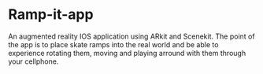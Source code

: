 # Ramp-it-app
An augmented reality IOS application using ARkit and Scenekit.
The point of the app is to place skate ramps into the real world and be able to experience rotating them, moving and playing 
arround with them through your cellphone.
